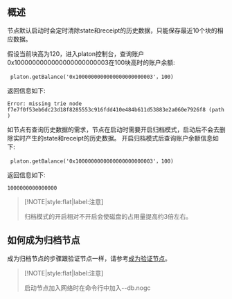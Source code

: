 
## 概述
节点默认启动时会定时清除state和receipt的历史数据，只能保存最近10个块的相应数据。

假设当前块高为120，进入platon控制台，查询账户0x1000000000000000000000003在100块高时的账户余额:
```
 platon.getBalance('0x1000000000000000000000003'，100)
```
返回信息如下:
```
Error: missing trie node f7e7f0f53eb6dc23d18f8285553c916fdd410e484b611d53883e2a060e7926f8 (path )
```

如节点有查询历史数据的需求，节点在启动时需要开启归档模式，启动后不会去删除实时产生的state和receipt的历史数据。
开启归档模式后查询账户余额信息如下:
```
 platon.getBalance('0x1000000000000000000000003'，100)
```
返回信息如下:
```
1000000000000000
```

> [!NOTE|style:flat|label:注意]
>
> 归档模式的开启相对不开启会使磁盘的占用量提高约3倍左右。


## 如何成为归档节点

成为归档节点的步骤跟验证节点一样，请参考[成为验证节点](/zh-cn/Node/[Chinese-Simplified]-成为验证节点.md)。

> [!NOTE|style:flat|label:注意]
>
> 启动节点加入网络时在命令行中加入--db.nogc
